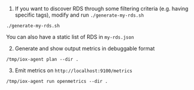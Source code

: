 1. If you want to discover RDS through some filtering criteria (e.g. having specific tags), modify and run `./generate-my-rds.sh`

  ```
  ./generate-my-rds.sh
  ```

  You can also have a static list of RDS in `my-rds.json`

2. Generate and show output metrics in debuggable format

  ```
  /tmp/iox-agent plan --dir .
  ```

3. Emit metrics on `http://localhost:9100/metrics`

  ```
  /tmp/iox-agent run openmetrics --dir .
  ```
